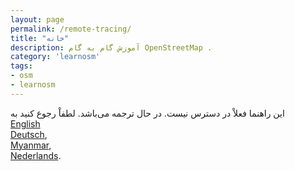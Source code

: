 ```yaml
---
layout: page
permalink: /remote-tracing/
title: "خانه"
description: آموزش گام به گام OpenStreetMap .
category: 'learnosm'
tags:
- osm
- learnosm
---
```


<p>این راهنما فعلاْ در دسترس نیست. در حال ترجمه می‌باشد. لطفاْ رجوع کنید به<br>
<a href="/hotosm/learnosm/blob/gh-pages/en/coordination">English</a>    <br>
<a href="/hotosm/learnosm/blob/gh-pages/de/coordination">Deutsch</a>,  <br>
<a href="/hotosm/learnosm/blob/gh-pages/my/coordination">Myanmar</a>,  <br>
<a href="/hotosm/learnosm/blob/gh-pages/nl_NL/coordination">Nederlands</a>.  </p>

